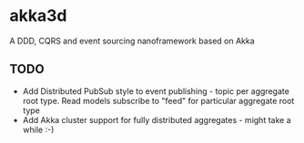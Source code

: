 akka3d
======

A DDD, CQRS and event sourcing nanoframework based on Akka

TODO
----

* Add Distributed PubSub style to event publishing - topic per aggregate root type. Read models subscribe to "feed" for particular aggregate root type
* Add Akka cluster support for fully distributed aggregates - might take a while :-)
